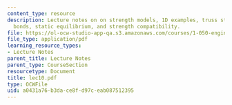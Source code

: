```yaml
---
content_type: resource
description: Lecture notes on on strength models, 1D examples, truss structures, atomic
  bonds, static equilibrium, and strength compatibility.
file: https://ol-ocw-studio-app-qa.s3.amazonaws.com/courses/1-050-engineering-mechanics-i-fall-2007/a0431a76b3dace8fd97ceab087512395_lec10.pdf
file_type: application/pdf
learning_resource_types:
- Lecture Notes
parent_title: Lecture Notes
parent_type: CourseSection
resourcetype: Document
title: lec10.pdf
type: OCWFile
uid: a0431a76-b3da-ce8f-d97c-eab087512395
---
```

